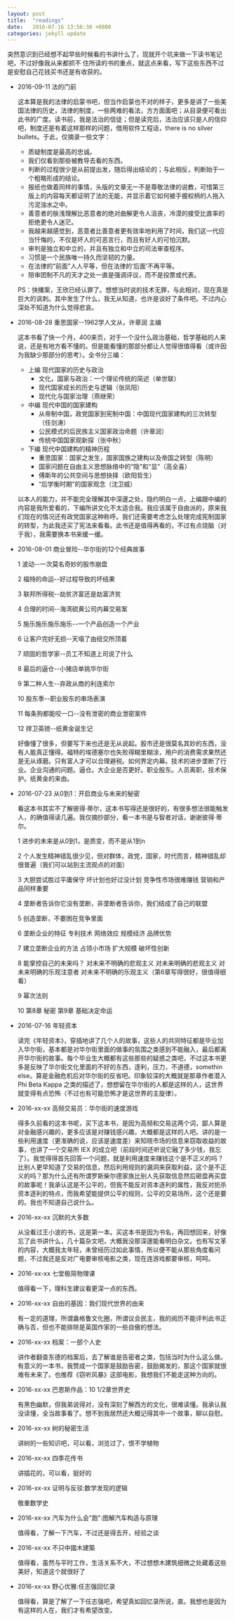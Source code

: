 ```yaml
---
layout: post
title:  "readings"
date:   2016-07-16 13:56:30 +0800
categories: jekyll update
---
```


突然意识到已经想不起早些时候看的书讲什么了，现就开个坑来做一下读书笔记吧，不过好像我从来都抓不
住所读的书的重点，就这点来看，写下这些东西不过是安慰自己花钱买书还是有收获的。

* 2016-09-11 法的门前

  这本算是我的法律的启蒙书吧，但当作启蒙也不对的样子，更多是讲了一些美国法律的历史，法律的制度，一些两难的看法，方方面面吧；从目录便可看出此书的广度。读书前，我是法治的信徒；但是读完后，法治应该只是人的信仰吧，制度还是有着这样那样的问题，借用软件工程话，there is no silver bullets。于此，仅摘录一些文字：

  - 质疑制度是最高的忠诚。
  - 我们仅看到那些被教导去看的东西。
  - 判断的过程很少是从前提出发，随后得出结论的；与此相反，判断始于一个粗略形成的结论。
  - 报纸也做着同样的事情，头版的文章无一不是尊敬法律的说教，可惜第三版上的内容每天都证明了法的无能，并显示着它如何被手握权柄的人拖入污泥浊水之中。
  - 善意者的肤浅理解比恶意者的绝对曲解更令人沮丧，冷漠的接受比直率的拒绝更令人迷茫。
  - 我越来越感觉到，恶意者比善意者更有效率地利用了时间，我们这一代应当忏悔的，不仅是坏人的可恶言行，而且有好人的可怕沉默。
  - 审判是独立和中立的，并且有独立和中立的司法审查程序。
  - 习惯是一个民族唯一持久而坚韧的力量。
  - 在法律的“前面”人人平等，但在法律的‘后面’不再平等。
  - 陪审团制不凡的天才之处一直是强调评议，而不是投票或代表。

  PS：快播案，王欣已经认罪了。想想当时说的技术无罪，与此相对，现在真是巨大的讽刺。其中发生了什么，我无从知道，也许是谈好了条件吧。不过内心深处不知道为什么觉得悲哀。

* 2016-08-28 重思国家--1962学人文从，许章润 主编

  这本书看了快一个月，400来页，对于一个没什么政治基础，哲学基础的人来说，还是有地方看不懂的。但是能看懂的那部分都让人觉得很值得看（或许因为我缺少那部分的思考）。全书分三编：

  - 上编 现代国家的历史与政治
    - 文化，国家与政治：一个理论传统的简述（单世联）
    - 现代国家成长的历史与逻辑（张凤阳）
    - 现代化与国家治理（燕继荣）
  - 中编 现代中国的国家建构
    - 从帝制中国，政党国家到宪制中国：中国现代国家建构的三次转型（任剑涛）
    - 公民模式的后民族主义国家政治命题（许章润）
    - 传统中国国家观新探（张中秋）
  - 下编 现代中国建构的精神历程
    - 重思国家：国家之发生，国家国族之建构以及帝国之转型（陈明）
    - 国家问题在自由主义思想脉络中的“隐”和“显”（高全喜）
    - 傅斯年的公共空间与思想抉择（欧阳哲生）
    - “后学衡时期”的国家观念（沈卫威）

  以本人的能力，并不能完全理解其中深邃之处，隐约明白一点，上编跟中编的内容是我所爱看的，下编所讲文化不太适合我。我应该属于自由派的，原来我们现在的情况还有政党国家这种称呼。我们还需要考虑怎么处理完成宪制国家的转型，为此我还买了宪法来看看。此书还是值得再看的，不过有点烧脑（对于我），我需要换本书来缓一缓。

* 2016-08-01 商业冒险--华尔街的12个经典故事

  1 波动--一次莫名奇妙的股市崩盘

  2 福特的命运--好过程导致的坏结果

  3 联邦所得税--劫贫济富还是劫富济贫

  4 合理的时间--海湾硫黄公司内幕交易案

  5 施乐施乐施乐施乐--一个产品创造一个产业

  6 让客户完好无损--天塌了由纽交所顶着

  7 顽固的哲学家--员工不知道上司说了什么

  8 最后的逼仓--小猪店单挑华尔街

  9 第二种人生--弃政从商的利连索尔

  10 股东季--职业股东的串场表演

  11 每条狗都能咬一口--没有泄密的商业泄密案件

  12 捍卫英镑--纸黄金诞生记

  好像懂了很多，但要写下来也还是无从说起。股市还是很莫名其妙的东西，没有人能真正懂得。福特的埃德塞尔也失败得糊里糊涂，用户的消费需求果然还是无从琢磨。只有富人才可以合理避税。如何界定内幕。技术的进步垄断了行业。企业沟通的问题。逼仓。大企业是否更好。职业股东。人员离职，技术保护。纸黄金的来由。

* 2016-07-23 从0到1：开启商业与未来的秘密

  看这本书其实不了解彼得·蒂尔，这本书写得还是很好的，有很多想法很能触发人，的确值得读几遍。我仅摘抄部分，看一本书是与智者对话，谢谢彼得·蒂尔。

  1 进步的未来是从0到1，是质变，而不是从1到n

  2 个人发生精神错乱很少见，但对群体，政党，国家，时代而言，精神错乱却很普遍（我们可以站到主流观点的对面）

  3 大胆尝试胜过平庸保守 坏计划也好过没计划 竞争性市场很难赚钱 营销和产品同样重要

  4 垄断者告诉你它没有垄断，非垄断者告诉你，我们结成了自己的联盟

  5 创造垄断，不要困在竞争里面

  6 垄断企业的特征 专利技术 网络效应 规模经济 品牌优势

  7 建立垄断企业的方法 占领小市场 扩大规模 破坏性创新

  8 能掌控自己的未来吗？ 对未来不明确的悲观主义 对未来明确的悲观主义 对未来明确的乐观注意者 对未来不明确的乐观主义（第6章写得很好，很值得细看）

  9 幂次法则

  10 第8章 秘密 第9章 基础决定命运


* 2016-07-16 年轻资本

  读完《年轻资本》，穿插地讲了几个人的故事，这些人的共同特征都是毕业加入华尔街，基本都是对华尔街里面的做事的氛围之类感到不能融入，最后都离开华尔街的故事。每个毕业生大概都有这些那些的疑惑之类吧，不过这本书更多是反映了华尔街文化里面的不好的东西，逐利，压力，不道德，somethin else。算是金融危机后对华尔街的反省吧。印象较深的大概就是那章作者潜入 Phi Beta Kappa 之类的描述了，想想留在华尔街的人都是这样的人，这世界就变得有点恐怖（不过也有可能恐怖才是这世界的主旋律）。

* 2016-xx-xx 高频交易员：华尔街的速度游戏

  得多久前看的这本书呢，买下这本书，是因为高频和交易这两个词，鄙人算是对金融感兴趣的，更多应该是对赚钱感兴趣，大概都是这样的人吧。讲的是一些利用速度（更准确的说，应该是速度差）来知晓市场的信息来窃取收益的故事，也讲了一个交易所 IEX 的成立吧（前段时间还听说它融了多少钱，我忘了）。我觉得得首先回答一个问题，就是利用速度来赚钱这个是不正义的吗？比别人更早知道了交易的信息，然后利用规则的漏洞来获取利益，这个是不正义的吗？那为什么还有所谓罗斯柴尔德家族比别人先获取信息然后砸盘再买盘的故事呢！我承认这是不公平的，但我不能反对资本逐利的属性，我反对扼杀资本逐利的特点，而我希望能提供公平的规则，公平的交易场所，这个还是要的。我也不知道自己说什么。

* 2016-xx-xx 沉默的大多数

  从没看过王小波的书，这是第一本。买这本书是因为书名，再回想回来，好像忘了此书讲什么，几十篇杂文吧，大概我没那深邃能看明白杂文。也有写文革的内容，大概我太年轻，未曾经历过如此事情，所以便不能从那些角度看问题，不过我还是反对广电要审核电影之类，现在连游戏都要审核，呵呵。

* 2016-xx-xx 七堂极简物理课

  值得看一下，理科生建议看更深一点的东西。

* 2016-xx-xx 自由的基因：我们现代世界的由来

  有一定的道理，所谓盎格鲁文化圈，所谓议会民主，我的阅历不能评判此书正确与否，但也不能排除是英国作家的一些自傲的想法。

* 2016-xx-xx 档案：一部个人史

  讲作者翻查东德的档案后，去了解谁是告密者之类，包括当时为什么这么做。有意义的一本书，我赞成一个国家是鼓励告密，鼓励揭发的，那这个国家就很难有未来了。也推荐《窃听风暴》这部电影，我想我们不能走这种方向的。

* 2016-xx-xx 巴恩斯作品：10 1/2章世界史

  有黑色幽默，但我弟说得对，没有深刻了解西方的文化，很难读懂。我承认我没读懂，全当故事看了。想不到我居然还大概记得其中一个故事，聊以自慰。

* 2016-xx-xx 树的秘密生活

  讲树的一些知识吧，可以看，浏览过了，恨不学植物

* 2016-xx-xx 四季花传书

  讲插花的，可以看，挺好的

* 2016-xx-xx 证明与反驳:数学发现的逻辑

  敬重数学史

* 2016-xx-xx 汽车为什么会"跑":图解汽车构造与原理

  值得看，了解一下汽车，不过还是得去开，经验之谈

* 2016-xx-xx 不只中國木建築

  值得看，虽然与平时工作，生活关系不大，不过想想木建筑细微之处藏着这些美好，知道这个就很好了

* 2016-xx-xx 野心优雅:任志强回忆录

  值得看，算是了解了一下任志强吧，希望真如回忆录所说，直。我想也是因为有这样的人在，我们才有希望改变。
